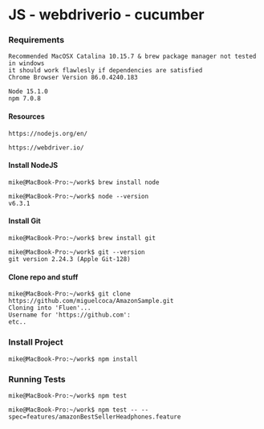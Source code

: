 # JS - webdriverio - cucumber

### Requirements
``` 
Recommended MacOSX Catalina 10.15.7 & brew package manager not tested in windows
it should work flawlesly if dependencies are satisfied
Chrome Browser Version 86.0.4240.183

Node 15.1.0 
npm 7.0.8
```
#### Resources
```
https://nodejs.org/en/

https://webdriver.io/
```
#### Install NodeJS
```
mike@MacBook-Pro:~/work$ brew install node
```

```
mike@MacBook-Pro:~/work$ node --version
v6.3.1
```

#### Install Git
```
mike@MacBook-Pro:~/work$ brew install git
```
```
mike@MacBook-Pro:~/work$ git --version
git version 2.24.3 (Apple Git-128)
```
#### Clone repo and stuff
```
mike@MacBook-Pro:~/work$ git clone https://github.com/miguelcoca/AmazonSample.git
Cloning into 'Fluen'...
Username for 'https://github.com':
etc..
```
### Install Project 
```
mike@MacBook-Pro:~/work$ npm install
```
### Running Tests
```
mike@MacBook-Pro:~/work$ npm test
 
mike@MacBook-Pro:~/work$ npm test -- --spec=features/amazonBestSellerHeadphones.feature 
```